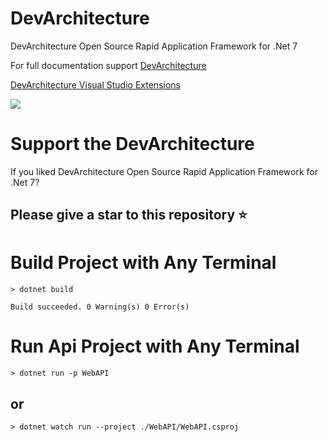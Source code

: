 # DevArchitecture

DevArchitecture Open Source Rapid Application Framework for .Net 7

For full documentation support [DevArchitecture](https://www.devarchitecture.net)

[DevArchitecture Visual Studio Extensions](https://marketplace.visualstudio.com/search?term=devarchitecture&target=VS&category=All%20categories&vsVersion=&sortBy=Relevance)

![](https://www.devarchitecture.net/assets/images/image1-ce8537e256c57d119ad5559b6217d4c9.png)

# Support the DevArchitecture 

If you liked DevArchitecture Open Source Rapid Application Framework for .Net 7? 

## Please give a star to this repository ⭐

# Build Project with Any Terminal

``> dotnet build``

``
Build succeeded.
0 Warning(s)
0 Error(s)
``

# Run Api Project with Any Terminal

``> dotnet run -p WebAPI``
## or
``> dotnet watch run --project ./WebAPI/WebAPI.csproj``
